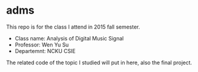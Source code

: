 # adms

This repo is for the class I attend in 2015 fall semester.

* Class name: Analysis of Digital Music Signal
* Professor: Wen Yu Su
* Departemnt: NCKU CSIE

The related code of the topic I studied will put in here, also the final project.
